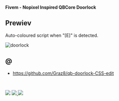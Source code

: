 <b>Fivem - Nopixel Inspired QBCore Doorlock</b>

## Prewiev

Auto-coloured script when "[E]" is detected.

![doorlock](https://github.com/c0denest/qb-doorlock/assets/143138850/b5b35ebd-d0a0-4e16-91af-c48f0c2f2772)


## @
* https://github.com/Graz8/qb-doorlock-CSS-edit


<br>

<a href="https://discord.gg/NC3NxVWKxk" target="_blank"><img src="https://img.shields.io/badge/codenest-5865F2?style=for-the-badge&logo=discord&logoColor=white"/></a>
<a href="https://www.youtube.com/@CodeNestt" target="_blank"><img src="https://img.shields.io/badge/@CodeNestt-FF0000?style=for-the-badge&logo=youtube&logoColor=white"/> </a>
<a href="https://codenest.tebex.io" target="_blank"><img src="https://img.shields.io/badge/codenest.tebex.io-%5DE3E2?style=for-the-badge&logo=telegraph&logoColor=white"/></a>
